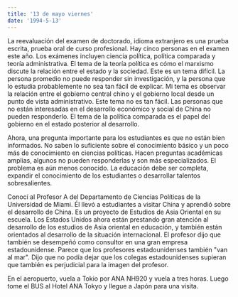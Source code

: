 ```yaml
---
title: '13 de mayo viernes'
date: '1994-5-13'
---
```


La reevaluación del examen de doctorado, idioma extranjero es una prueba escrita, prueba oral de curso profesional. Hay cinco personas en el examen este año. Los exámenes incluyen ciencia política, política comparada y teoría administrativa. El tema de la teoría política es cómo el marxismo discute la relación entre el estado y la sociedad. Este es un tema difícil. La persona promedio no puede responder sin investigación, y la persona que lo estudia probablemente no sea tan fácil de explicar. Mi tema es observar la relación entre el gobierno central chino y el gobierno local desde un punto de vista administrativo. Este tema no es tan fácil. Las personas que no están interesadas en el desarrollo económico y social de China no pueden responderlo. El tema de la política comparada es el papel del gobierno en el estado posterior al desarrollo.

Ahora, una pregunta importante para los estudiantes es que no están bien informados. No saben lo suficiente sobre el conocimiento básico y un poco más de conocimiento en ciencias políticas. Hacen preguntas académicas amplias, algunos no pueden responderlas y son más especializados. El problema es aún menos conocido. La educación debe ser completa, expandir el conocimiento de los estudiantes o desarrollar talentos sobresalientes.

Conocí al Profesor A del Departamento de Ciencias Políticas de la Universidad de Miami. Él llevó a estudiantes a visitar China y aprendió sobre el desarrollo de China. Es un proyecto de Estudios de Asia Oriental en su escuela. Los Estados Unidos ahora están prestando gran atención al desarrollo de los estudios de Asia oriental en educación, y también están orientados al desarrollo de la situación internacional. El profesor dijo que también se desempeñó como consultor en una gran empresa estadounidense. Parece que los profesores estadounidenses también "van al mar". Dijo que no podía dejar que los colegas estadounidenses supieran que también es perjudicial para la imagen del profesor.

En el aeropuerto, vuela a Tokio por ANA NH920 y vuela a tres horas. Luego tome el BUS al Hotel ANA Tokyo y llegue a Japón para una visita.

